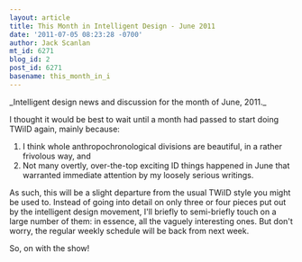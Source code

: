 ```yaml
---
layout: article
title: This Month in Intelligent Design - June 2011
date: '2011-07-05 08:23:28 -0700'
author: Jack Scanlan
mt_id: 6271
blog_id: 2
post_id: 6271
basename: this_month_in_i
---
```

<p>_Intelligent design news and discussion for the month of June, 2011._</p>


<p>I thought it would be best to wait until a month had passed to start doing TWiID again, mainly because:</p>



1. I think whole anthropochronological divisions are beautiful, in a rather frivolous way, and
1. Not many overtly, over-the-top exciting ID things happened in June that warranted immediate attention by my loosely serious writings.



<p>As such, this will be a slight departure from the usual TWiID style you might be used to. Instead of going into detail on only three or four pieces put out by the intelligent design movement, I'll briefly to semi-briefly touch on a large number of them: in essence, all the vaguely interesting ones. But don't worry, the regular weekly schedule will be back from next week.</p>


<p>So, on with the show!</p>
